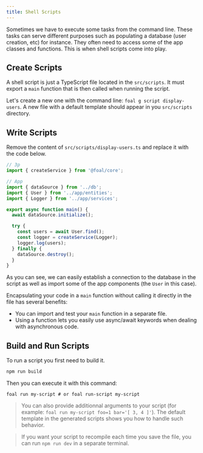 ```yaml
---
title: Shell Scripts
---
```



Sometimes we have to execute some tasks from the command line. These tasks can serve different purposes such as populating a database (user creation, etc) for instance. They often need to access some of the app classes and functions. This is when shell scripts come into play.

## Create Scripts

A shell script is just a TypeScript file located in the `src/scripts`. It must export a `main` function that is then called when running the script.

Let's create a new one with the command line: `foal g script display-users`. A new file with a default template should appear in you `src/scripts` directory.

## Write Scripts

Remove the content of `src/scripts/display-users.ts` and replace it with the code below.

```typescript
// 3p
import { createService } from '@foal/core';

// App
import { dataSource } from '../db';
import { User } from '../app/entities';
import { Logger } from '../app/services';

export async function main() {
  await dataSource.initialize();

  try {
    const users = await User.find();
    const logger = createService(Logger);
    logger.log(users);
  } finally {
    dataSource.destroy();
  }
}

```

As you can see, we can easily establish a connection to the database in the script as well as import some of the app components (the `User` in this case).

Encapsulating your code in a `main` function without calling it directly in the file has several benefits:
- You can import and test your `main` function in a separate file.
- Using a function lets you easily use async/await keywords when dealing with asynchronous code.

## Build and Run Scripts

To run a script you first need to build it.

```sh
npm run build
```

Then you can execute it with this command:

```shell
foal run my-script # or foal run-script my-script
```

> You can also provide additionnal arguments to your script (for example: `foal run my-script foo=1 bar='[ 3, 4 ]'`). The default template in the generated scripts shows you how to handle such behavior.

> If you want your script to recompile each time you save the file, you can run `npm run dev` in a separate terminal.
